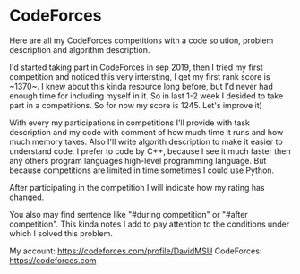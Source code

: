 # CodeForces
Here are all my CodeForces competitions with a code solution, problem description and algorithm description.

I'd started taking part in CodeForces in sep 2019, then I tried my first competition and noticed this very intersting, I get my first rank score is ~1370~. I knew about this kinda resource long before, but I'd never had enough time for including myself in it. So in last 1-2 week I desided to take part in a competitions. So for now my score is 1245. Let's improve it)

With every my participations in competitions I'll provide with task description and my code with comment of how much time it runs and how much memory takes. Also I'll write algorith description to make it easier to understand code. I prefer to code by C++, because I see it much faster then any others program languages high-level programming language. But because competitions are limited in time sometimes I could use Python.

After participating in the competition I will indicate how my rating has changed. 

You also may find sentence like "#during competition" or "#after competition". This kinda notes I add to pay attention to the conditions under which I solved this problem.

My account: https://codeforces.com/profile/DavidMSU
CodeForces: https://codeforces.com
